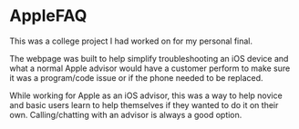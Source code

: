 # AppleFAQ
This was a college project I had worked on for my personal final.

The webpage was built to help simplify troubleshooting an iOS device and what a normal Apple advisor would have a customer perform to make sure it was a program/code issue or if the phone needed to be replaced.

While working for Apple as an iOS advisor, this was a way to help novice and basic users learn to help themselves if they wanted to do it on their own. Calling/chatting with an advisor is always a good option.
